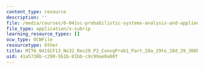 ```yaml
---
content_type: resource
description: ''
file: /media/courses/6-041sc-probabilistic-systems-analysis-and-applied-probability-fall-2013/41a5738bc2905b1b81bbc9c99ae0a90f_MIT6_041SCF13_No32_Rec20_P2_ConvgProb1_Part_28a_29to_28d_29_300k.vtt
file_type: application/x-subrip
learning_resource_types: []
ocw_type: OCWFile
resourcetype: Other
title: MIT6_041SCF13_No32_Rec20_P2_ConvgProb1_Part_28a_29to_28d_29_300k.srt
uid: 41a5738b-c290-5b1b-81bb-c9c99ae0a90f
---
```

